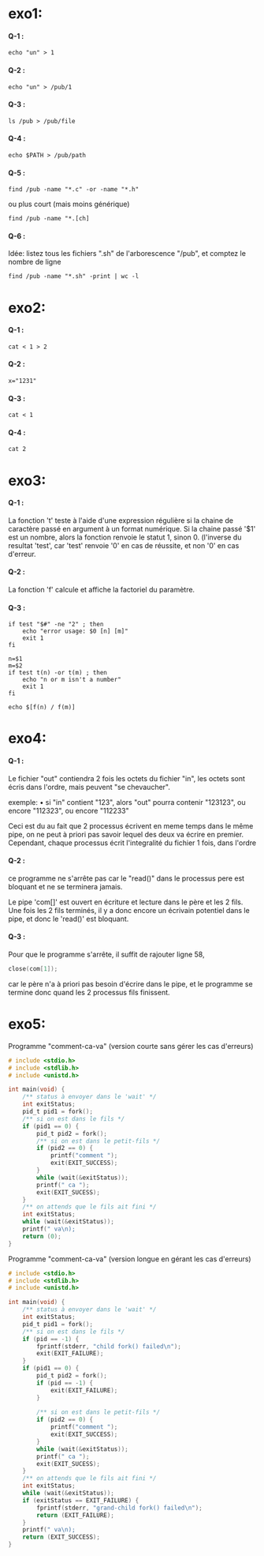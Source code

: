 # exo1: #
#### Q-1 : ####
``` echo "un" > 1 ```
#### Q-2 : ####
``` echo "un" > /pub/1 ```
#### Q-3 : ####
``` ls /pub > /pub/file ```
#### Q-4 : ####
``` echo $PATH > /pub/path ```
#### Q-5 : ####
``` find /pub -name "*.c" -or -name "*.h" ```

ou plus court (mais moins générique)

``` find /pub -name "*.[ch] ```

#### Q-6 : ####
Idée: listez tous les fichiers ".sh" de l'arborescence "/pub", et comptez le nombre de ligne

``` find /pub -name "*.sh" -print | wc -l ``` 

# exo2: #
#### Q-1 : ####
``` cat < 1 > 2 ```
#### Q-2 : ####
``` x="1231" ```
#### Q-3 : ####
``` cat < 1 ```
#### Q-4 : ####
``` cat 2 ```

# exo3: #
#### Q-1 : ####
La fonction 't' teste à l'aide d'une expression régulière si la chaine de caractère passé en argument à un format numérique.
Si la chaine passé '$1' est un nombre, alors la fonction renvoie le statut 1, sinon 0. (l'inverse du resultat 'test', car 'test'
renvoie '0' en cas de réussite, et non '0' en cas d'erreur.

#### Q-2 : ####
La fonction 'f' calcule et affiche la factoriel du paramètre.

#### Q-3 : ####
```
if test "$#" -ne "2" ; then
    echo "error usage: $0 [n] [m]"
    exit 1
fi

n=$1
m=$2
if test t(n) -or t(m) ; then
    echo "n or m isn't a number"
    exit 1
fi

echo $[f(n) / f(m)]
```

# exo4: #

#### Q-1 : ####
Le fichier "out" contiendra 2 fois les octets du fichier "in", les octets sont écris dans l'ordre,
mais peuvent "se chevaucher".

exemple:
• si "in" contient "123", alors "out" pourra contenir "123123", ou encore "112323", ou encore "112233"

Ceci est du au fait que 2 processus écrivent en meme temps dans le même pipe, on ne peut à priori pas savoir lequel des deux va écrire en premier.
Cependant, chaque processus écrit l'integralité du fichier 1 fois, dans l'ordre

#### Q-2 : ####
ce programme ne s'arrête pas car le "read()" dans le processus pere est bloquant et ne se terminera jamais.

Le pipe 'com[]' est ouvert en écriture et lecture dans le père et les 2 fils.
Une fois les 2 fils terminés, il y a donc encore un écrivain potentiel dans le pipe,
et donc le 'read()' est bloquant.

#### Q-3 : ####
Pour que le programme s'arrête, il suffit de rajouter ligne 58,
``` C
close(com[1]);
```
car le père n'a à priori pas besoin d'écrire dans le pipe, et le programme se termine donc quand les 2 processus fils finissent.

# exo5: #
Programme "comment-ca-va" (version courte sans gérer les cas d'erreurs)

``` C
# include <stdio.h>
# include <stdlib.h>
# include <unistd.h>

int main(void) {
    /** status à envoyer dans le 'wait' */
    int exitStatus;
    pid_t pid1 = fork();
    /** si on est dans le fils */
    if (pid1 == 0) {
        pid_t pid2 = fork();
        /** si on est dans le petit-fils */
        if (pid2 == 0) {
            printf("comment ");
            exit(EXIT_SUCCESS);
        }
        while (wait(&exitStatus));
        printf(" ca ");
        exit(EXIT_SUCESS);
    }
    /** on attends que le fils ait fini */
    int exitStatus;
    while (wait(&exitStatus));
    printf(" va\n);
    return (0);
}

```
Programme "comment-ca-va" (version longue en gérant les cas d'erreurs)

``` C
# include <stdio.h>
# include <stdlib.h>
# include <unistd.h>

int main(void) {
    /** status à envoyer dans le 'wait' */
    int exitStatus;
    pid_t pid1 = fork();
    /** si on est dans le fils */
    if (pid == -1) {
        fprintf(stderr, "child fork() failed\n");
        exit(EXIT_FAILURE);
    }
    if (pid1 == 0) {
        pid_t pid2 = fork();
        if (pid == -1) {
            exit(EXIT_FAILURE);
        }
        
        /** si on est dans le petit-fils */
        if (pid2 == 0) {
            printf("comment ");
            exit(EXIT_SUCCESS);
        }
        while (wait(&exitStatus));
        printf(" ca ");
        exit(EXIT_SUCESS);
    }
    /** on attends que le fils ait fini */
    int exitStatus;
    while (wait(&exitStatus));
    if (exitStatus == EXIT_FAILURE) {
        fprintf(stderr, "grand-child fork() failed\n");
        return (EXIT_FAILURE);
    }
    printf(" va\n);
    return (EXIT_SUCCESS);
}

```

